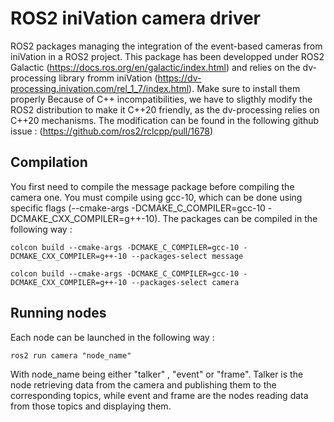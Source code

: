 # ROS2 iniVation camera driver

ROS2 packages managing the integration of the event-based cameras from iniVation in a ROS2 project.
This package has been developped under ROS2 Galactic (https://docs.ros.org/en/galactic/index.html) and relies on the dv-processing library fromm iniVation (https://dv-processing.inivation.com/rel_1_7/index.html). Make sure to install them properly
Because of C++ incompatibilities, we have to sligthly modify the ROS2 distribution to make it C++20 friendly, as the dv-processing relies on C++20 mechanisms. The modification can be found in the following github issue : (https://github.com/ros2/rclcpp/pull/1678)

## Compilation
You first need to compile the message package before compiling the camera one. You must compile using gcc-10, which can be done using specific flags (--cmake-args -DCMAKE_C_COMPILER=gcc-10 -DCMAKE_CXX_COMPILER=g++-10). The packages can be compiled in the following way :

```
colcon build --cmake-args -DCMAKE_C_COMPILER=gcc-10 -DCMAKE_CXX_COMPILER=g++-10 --packages-select message
```

```
colcon build --cmake-args -DCMAKE_C_COMPILER=gcc-10 -DCMAKE_CXX_COMPILER=g++-10 --packages-select camera
```

## Running nodes
Each node can be launched in the following way :

```
ros2 run camera "node_name"
```

With node_name being either "talker" , "event" or "frame". Talker is the node retrieving data from the camera and publishing them to the corresponding topics, while event and frame are the nodes reading data from those topics and displaying them.
